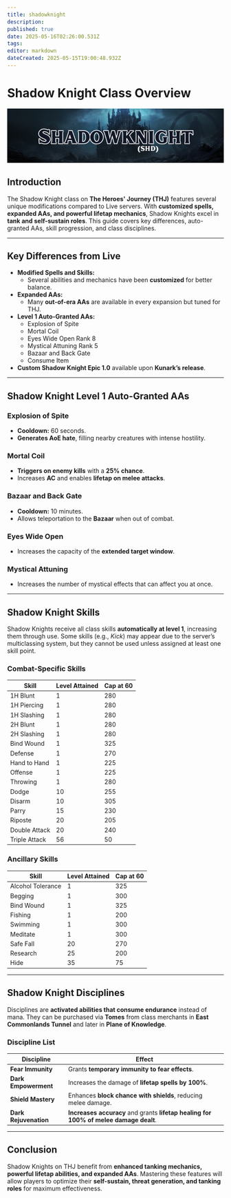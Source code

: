 ```yaml
---
title: shadowknight
description: 
published: true
date: 2025-05-16T02:26:00.531Z
tags: 
editor: markdown
dateCreated: 2025-05-15T19:00:48.932Z
---
```


# Shadow Knight Class Overview

![](/shadowknightpage.png)

## Introduction

The Shadow Knight class on **The Heroes' Journey (THJ)** features several unique modifications compared to Live servers. With **customized spells, expanded AAs, and powerful lifetap mechanics**, Shadow Knights excel in **tank and self-sustain roles**. This guide covers key differences, auto-granted AAs, skill progression, and class disciplines.

---

## Key Differences from Live

-   **Modified Spells and Skills:**
    -   Several abilities and mechanics have been **customized** for better balance.
-   **Expanded AAs:**
    -   Many **out-of-era AAs** are available in every expansion but tuned for THJ.
-   **Level 1 Auto-Granted AAs:**
    -   Explosion of Spite
    -   Mortal Coil
    -   Eyes Wide Open Rank 8
    -   Mystical Attuning Rank 5
    -   Bazaar and Back Gate
    -   Consume Item
-   **Custom Shadow Knight Epic 1.0** available upon **Kunark’s release**.

---

## Shadow Knight Level 1 Auto-Granted AAs

### Explosion of Spite

-   **Cooldown:** 60 seconds.
-   **Generates AoE hate**, filling nearby creatures with intense hostility.

### Mortal Coil

-   **Triggers on enemy kills** with a **25% chance**.
-   Increases **AC** and enables **lifetap on melee attacks**.

### Bazaar and Back Gate

-   **Cooldown:** 10 minutes.
-   Allows teleportation to the **Bazaar** when out of combat.

### Eyes Wide Open

-   Increases the capacity of the **extended target window**.

### Mystical Attuning

-   Increases the number of mystical effects that can affect you at once.

---

## Shadow Knight Skills

Shadow Knights receive all class skills **automatically at level 1**, increasing them through use. Some skills (e.g., *Kick*) may appear due to the server’s multiclassing system, but they cannot be used unless assigned at least one skill point.

### Combat-Specific Skills

| Skill | Level Attained | Cap at 60 |
| --- | --- | --- |
| 1H Blunt | 1   | 280 |
| 1H Piercing | 1   | 280 |
| 1H Slashing | 1   | 280 |
| 2H Blunt | 1   | 280 |
| 2H Slashing | 1   | 280 |
| Bind Wound | 1   | 325 |
| Defense | 1   | 270 |
| Hand to Hand | 1   | 225 |
| Offense | 1   | 225 |
| Throwing | 1   | 280 |
| Dodge | 10  | 255 |
| Disarm | 10  | 305 |
| Parry | 15  | 230 |
| Riposte | 20  | 205 |
| Double Attack | 20  | 240 |
| Triple Attack | 56  | 50  |

### Ancillary Skills

| Skill | Level Attained | Cap at 60 |
| --- | --- | --- |
| Alcohol Tolerance | 1   | 325 |
| Begging | 1   | 300 |
| Bind Wound | 1   | 325 |
| Fishing | 1   | 200 |
| Swimming | 1   | 300 |
| Meditate | 1   | 300 |
| Safe Fall | 20  | 270 |
| Research | 25  | 200 |
| Hide | 35  | 75  |

---

## Shadow Knight Disciplines

Disciplines are **activated abilities that consume endurance** instead of mana. They can be purchased via **Tomes** from class merchants in **East Commonlands Tunnel** and later in **Plane of Knowledge**.

### Discipline List

| Discipline | Effect |
| --- | --- |
| **Fear Immunity** | Grants **temporary immunity to fear effects**. |
| **Dark Empowerment** | Increases the damage of **lifetap spells by 100%**. |
| **Shield Mastery** | Enhances **block chance with shields**, reducing melee damage. |
| **Dark Rejuvenation** | **Increases accuracy** and grants **lifetap healing for 100% of melee damage dealt**. |

---

## Conclusion

Shadow Knights on THJ benefit from **enhanced tanking mechanics, powerful lifetap abilities, and expanded AAs**. Mastering these features will allow players to optimize their **self-sustain, threat generation, and tanking roles** for maximum effectiveness.